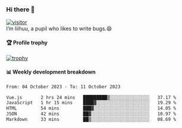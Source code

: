 ### Hi there 👋
[![visitor](https://visitor-badge.glitch.me/badge?page_id=liihuu&right_color=blue)](https://github.com/liihuu)<br>
I’m liihuu, a pupil who likes to write bugs.😄


#### 🏆 Profile trophy
[![trophy](https://github-profile-trophy.vercel.app?username=liihuu&margin-w=16&margin-h=16&rank=-C,-B)](https://github.com/liihuu)


#### 📊 Weekly development breakdown
<!--START_SECTION:waka-->

```txt
From: 04 October 2023 - To: 11 October 2023

Vue.js       2 hrs 24 mins   █████████▒░░░░░░░░░░░░░░░   37.17 %
JavaScript   1 hr 15 mins    ████▓░░░░░░░░░░░░░░░░░░░░   19.29 %
HTML         54 mins         ███▓░░░░░░░░░░░░░░░░░░░░░   14.05 %
JSON         42 mins         ██▓░░░░░░░░░░░░░░░░░░░░░░   10.97 %
Markdown     33 mins         ██▒░░░░░░░░░░░░░░░░░░░░░░   08.69 %
```

<!--END_SECTION:waka-->

<!--
**liihuu/liihuu** is a ✨ _special_ ✨ repository because its `README.md` (this file) appears on your GitHub profile.

Here are some ideas to get you started:

- 🔭 I’m currently working on ...
- 🌱 I’m currently learning ...
- 👯 I’m looking to collaborate on ...
- 🤔 I’m looking for help with ...
- 💬 Ask me about ...
- 📫 How to reach me: ...
- 😄 Pronouns: ...
- ⚡ Fun fact: ...
-->
